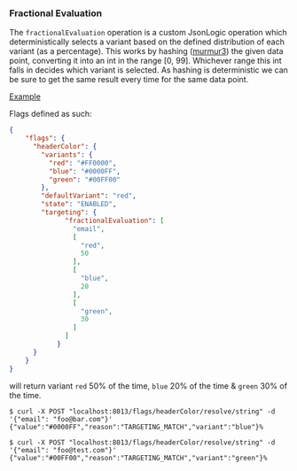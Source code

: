 ### Fractional Evaluation

The `fractionalEvaluation` operation is a custom JsonLogic operation which deterministically selects a variant based on
the defined distribution of each variant (as a percentage). This works by hashing ([murmur3](https://en.wikipedia.org/wiki/MurmurHash))
the given data point, converting it into an int in the range [0, 99]. Whichever range this int falls in decides which variant
is selected. As hashing is deterministic we can be sure to get the same result every time for the same data point.

<u>Example</u>

Flags defined as such:

```json
{
    "flags": {
      "headerColor": {
        "variants": {
          "red": "#FF0000",
          "blue": "#0000FF",
          "green": "#00FF00"
        },
        "defaultVariant": "red",
        "state": "ENABLED",
        "targeting": {
              "fractionalEvaluation": [
                "email",
                [
                  "red",
                  50
                ],
                [
                  "blue",
                  20
                ],
                [
                  "green",
                  30
                ]
              ]
            }
      }
    }
}
```

will return variant `red` 50% of the time, `blue` 20% of the time & `green` 30% of the time.

```shell
$ curl -X POST "localhost:8013/flags/headerColor/resolve/string" -d '{"email": "foo@bar.com"}'
{"value":"#0000FF","reason":"TARGETING_MATCH","variant":"blue"}%

$ curl -X POST "localhost:8013/flags/headerColor/resolve/string" -d '{"email": "foo@test.com"}'
{"value":"#00FF00","reason":"TARGETING_MATCH","variant":"green"}%
```
